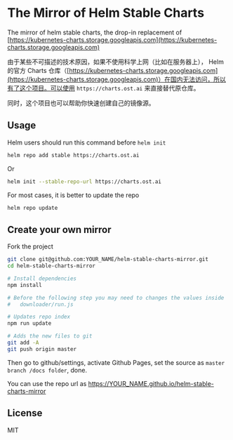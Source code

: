<!-- [![Build Status](https://travis-ci.org/kaelzhang/helm-stable-charts-mirror.svg?branch=master)](https://travis-ci.org/kaelzhang/helm-stable-charts-mirror) -->
<!-- [![Coverage](https://codecov.io/gh/kaelzhang/helm-stable-charts-mirror/branch/master/graph/badge.svg)](https://codecov.io/gh/kaelzhang/helm-stable-charts-mirror) -->
<!-- optional appveyor tst
[![Windows Build Status](https://ci.appveyor.com/api/projects/status/github/kaelzhang/helm-stable-charts-mirror?branch=master&svg=true)](https://ci.appveyor.com/project/kaelzhang/helm-stable-charts-mirror)
-->
<!-- optional npm version
[![NPM version](https://badge.fury.io/js/helm-stable-charts-mirror.svg)](http://badge.fury.io/js/helm-stable-charts-mirror)
-->
<!-- optional npm downloads
[![npm module downloads per month](http://img.shields.io/npm/dm/helm-stable-charts-mirror.svg)](https://www.npmjs.org/package/helm-stable-charts-mirror)
-->
<!-- optional dependency status
[![Dependency Status](https://david-dm.org/kaelzhang/helm-stable-charts-mirror.svg)](https://david-dm.org/kaelzhang/helm-stable-charts-mirror)
-->

# The Mirror of Helm Stable Charts

The mirror of helm stable charts, the drop-in replacement of [https://kubernetes-charts.storage.googleapis.com](https://kubernetes-charts.storage.googleapis.com)

由于某些不可描述的技术原因，如果不使用科学上网（比如在服务器上）， Helm 的官方 Charts 仓库（[https://kubernetes-charts.storage.googleapis.com](https://kubernetes-charts.storage.googleapis.com)）在国内无法访问，所以有了这个项目。可以使用 `https://charts.ost.ai` 来直接替代原仓库。

同时，这个项目也可以帮助你快速创建自己的镜像源。

## Usage

Helm users should run this command before `helm init`

```sh
helm repo add stable https://charts.ost.ai
```

Or

```sh
helm init --stable-repo-url https://charts.ost.ai
```

For most cases, it is better to update the repo

```sh
helm repo update
```

## Create your own mirror

Fork the project

```sh
git clone git@github.com:YOUR_NAME/helm-stable-charts-mirror.git
cd helm-stable-charts-mirror

# Install dependencies
npm install

# Before the following step you may need to changes the values inside
#   downloader/run.js

# Updates repo index
npm run update

# Adds the new files to git
git add -A
git push origin master
```

Then go to github/settings, activate Github Pages, set the source as `master branch /docs folder`, done.

You can use the repo url as https://YOUR_NAME.github.io/helm-stable-charts-mirror

## License

MIT
